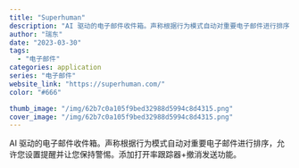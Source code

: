 ```yaml
---
title: "Superhuman"
description: "AI 驱动的电子邮件收件箱。声称根据行为模式自动对重要电子邮件进行排序，允许您设置提醒并让您保持警惕。添加打开率跟踪器+"
author: "瑞东"
date: "2023-03-30"
tags:
  - "电子邮件"
categories: application
series: "电子邮件"
website_link: "https://superhuman.com/"
color: "#666"

thumb_image: "/img/62b7c0a105f9bed32988d5994c8d4315.png"
cover_image: "/img/62b7c0a105f9bed32988d5994c8d4315.png"
---
```


AI 驱动的电子邮件收件箱。声称根据行为模式自动对重要电子邮件进行排序，允许您设置提醒并让您保持警惕。添加打开率跟踪器+撤消发送功能。